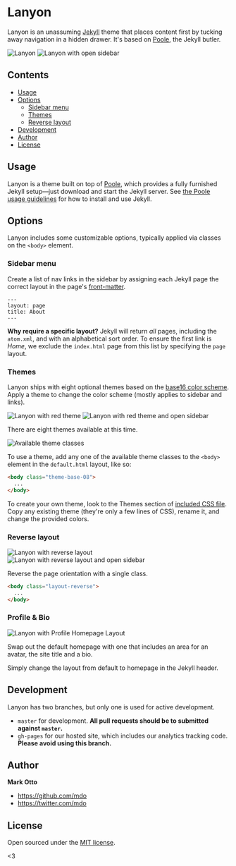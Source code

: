 # Lanyon

Lanyon is an unassuming [Jekyll](http://jekyllrb.com) theme that places content first by tucking away navigation in a hidden drawer. It's based on [Poole](http://getpoole.com), the Jekyll butler.

![Lanyon](https://f.cloud.github.com/assets/98681/1825266/be03f014-71b0-11e3-9539-876e61530e24.png)
![Lanyon with open sidebar](https://f.cloud.github.com/assets/98681/1825267/be04a914-71b0-11e3-966f-8afe9894c729.png)


## Contents

- [Usage](#usage)
- [Options](#options)
  - [Sidebar menu](#sidebar-menu)
  - [Themes](#themes)
  - [Reverse layout](#reverse-layout)
- [Development](#development)
- [Author](#author)
- [License](#license)


## Usage

Lanyon is a theme built on top of [Poole](https://github.com/poole/poole), which provides a fully furnished Jekyll setup—just download and start the Jekyll server. See [the Poole usage guidelines](https://github.com/poole/poole#usage) for how to install and use Jekyll.


## Options

Lanyon includes some customizable options, typically applied via classes on the `<body>` element.


### Sidebar menu

Create a list of nav links in the sidebar by assigning each Jekyll page the correct layout in the page's [front-matter](http://jekyllrb.com/docs/frontmatter/).

```
---
layout: page
title: About
---
```

**Why require a specific layout?** Jekyll will return *all* pages, including the `atom.xml`, and with an alphabetical sort order. To ensure the first link is *Home*, we exclude the `index.html` page from this list by specifying the `page` layout.


### Themes

Lanyon ships with eight optional themes based on the [base16 color scheme](https://github.com/chriskempson/base16). Apply a theme to change the color scheme (mostly applies to sidebar and links).

![Lanyon with red theme](https://f.cloud.github.com/assets/98681/1825270/be065110-71b0-11e3-9ed8-9b8de753a4af.png)
![Lanyon with red theme and open sidebar](https://f.cloud.github.com/assets/98681/1825269/be05ec20-71b0-11e3-91ea-a9138ef07186.png)

There are eight themes available at this time.

![Available theme classes](https://f.cloud.github.com/assets/98681/1817044/e5b0ec06-6f68-11e3-83d7-acd1942797a1.png)

To use a theme, add any one of the available theme classes to the `<body>` element in the `default.html` layout, like so:

```html
<body class="theme-base-08">
  ...
</body>
```

To create your own theme, look to the Themes section of [included CSS file](https://github.com/poole/lanyon/blob/master/public/css/lanyon.css). Copy any existing theme (they're only a few lines of CSS), rename it, and change the provided colors.


### Reverse layout

![Lanyon with reverse layout](https://f.cloud.github.com/assets/98681/1825265/be03f2e4-71b0-11e3-89f1-360705524495.png)
![Lanyon with reverse layout and open sidebar](https://f.cloud.github.com/assets/98681/1825268/be056174-71b0-11e3-88c8-5055bca4307f.png)

Reverse the page orientation with a single class.

```html
<body class="layout-reverse">
  ...
</body>
```


### Profile & Bio

![Lanyon with Profile Homepage Layout](https://cloud.githubusercontent.com/assets/1323467/2687323/cd66c9fe-c24c-11e3-84d4-62911c2404f1.png)

Swap out the default homepage with one that includes an area for an avatar, the site title and a bio.

Simply change the layout from default to homepage in the Jekyll header.


## Development

Lanyon has two branches, but only one is used for active development.

- `master` for development.  **All pull requests should be to submitted against `master`.**
- `gh-pages` for our hosted site, which includes our analytics tracking code. **Please avoid using this branch.**


## Author

**Mark Otto**
- <https://github.com/mdo>
- <https://twitter.com/mdo>


## License

Open sourced under the [MIT license](LICENSE.md).

<3
